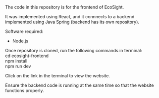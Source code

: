 The code in this repository is for the frontend of EcoSight.

It was implemented using React, and it connnects to a backend implemented using Java Spring (backend has its own repository).

Software required:
- Node.js

Once repository is cloned, run the following commands in terminal:  
cd ecosight-frontend  
npm install  
npm run dev  

Click on the link in the terminal to view the website.

Ensure the backend code is running at the same time so that the website functions properly.
